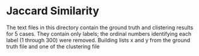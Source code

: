 # Jaccard Similarity

The text files in this directory contain the ground truth and clistering results for 5 cases. They contain only labels; the ordinal numbers identifying each label (1 through 300) were removed. Building lists x and y from the ground truth file and one of the clustering file
